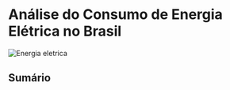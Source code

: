 # Análise do Consumo de Energia Elétrica no Brasil

![Energia eletrica](https://www.alemdaenergia.engie.com.br/uploads/2020/04/energia-eletrica-covid-19.jpg)
## Sumário


